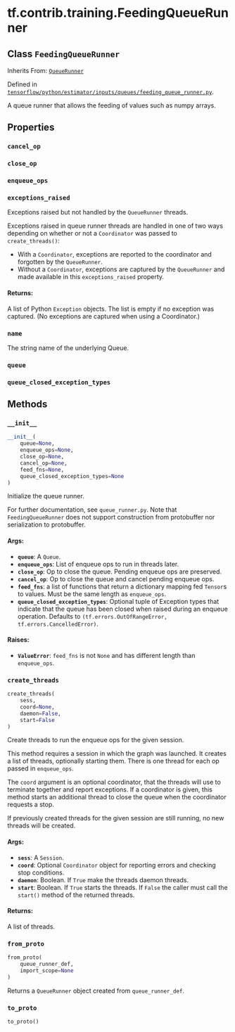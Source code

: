 <div itemscope itemtype="http://developers.google.com/ReferenceObject">
<meta itemprop="name" content="tf.contrib.training.FeedingQueueRunner" />
<meta itemprop="property" content="cancel_op"/>
<meta itemprop="property" content="close_op"/>
<meta itemprop="property" content="enqueue_ops"/>
<meta itemprop="property" content="exceptions_raised"/>
<meta itemprop="property" content="name"/>
<meta itemprop="property" content="queue"/>
<meta itemprop="property" content="queue_closed_exception_types"/>
<meta itemprop="property" content="__init__"/>
<meta itemprop="property" content="create_threads"/>
<meta itemprop="property" content="from_proto"/>
<meta itemprop="property" content="to_proto"/>
</div>

# tf.contrib.training.FeedingQueueRunner

## Class `FeedingQueueRunner`

Inherits From: [`QueueRunner`](../../../tf/train/QueueRunner.md)



Defined in [`tensorflow/python/estimator/inputs/queues/feeding_queue_runner.py`](https://www.tensorflow.org/code/tensorflow/python/estimator/inputs/queues/feeding_queue_runner.py).

A queue runner that allows the feeding of values such as numpy arrays.

## Properties

<h3 id="cancel_op"><code>cancel_op</code></h3>



<h3 id="close_op"><code>close_op</code></h3>



<h3 id="enqueue_ops"><code>enqueue_ops</code></h3>



<h3 id="exceptions_raised"><code>exceptions_raised</code></h3>

Exceptions raised but not handled by the `QueueRunner` threads.

Exceptions raised in queue runner threads are handled in one of two ways
depending on whether or not a `Coordinator` was passed to
`create_threads()`:

* With a `Coordinator`, exceptions are reported to the coordinator and
  forgotten by the `QueueRunner`.
* Without a `Coordinator`, exceptions are captured by the `QueueRunner` and
  made available in this `exceptions_raised` property.

#### Returns:

A list of Python `Exception` objects.  The list is empty if no exception
was captured.  (No exceptions are captured when using a Coordinator.)

<h3 id="name"><code>name</code></h3>

The string name of the underlying Queue.

<h3 id="queue"><code>queue</code></h3>



<h3 id="queue_closed_exception_types"><code>queue_closed_exception_types</code></h3>





## Methods

<h3 id="__init__"><code>__init__</code></h3>

``` python
__init__(
    queue=None,
    enqueue_ops=None,
    close_op=None,
    cancel_op=None,
    feed_fns=None,
    queue_closed_exception_types=None
)
```

Initialize the queue runner.

For further documentation, see `queue_runner.py`. Note that
`FeedingQueueRunner` does not support construction from protobuffer nor
serialization to protobuffer.

#### Args:

* <b>`queue`</b>: A `Queue`.
* <b>`enqueue_ops`</b>: List of enqueue ops to run in threads later.
* <b>`close_op`</b>: Op to close the queue. Pending enqueue ops are preserved.
* <b>`cancel_op`</b>: Op to close the queue and cancel pending enqueue ops.
* <b>`feed_fns`</b>: a list of functions that return a dictionary mapping fed
    `Tensor`s to values. Must be the same length as `enqueue_ops`.
* <b>`queue_closed_exception_types`</b>: Optional tuple of Exception types that
    indicate that the queue has been closed when raised during an enqueue
    operation.  Defaults to
    `(tf.errors.OutOfRangeError, tf.errors.CancelledError)`.


#### Raises:

* <b>`ValueError`</b>: `feed_fns` is not `None` and has different length than
    `enqueue_ops`.

<h3 id="create_threads"><code>create_threads</code></h3>

``` python
create_threads(
    sess,
    coord=None,
    daemon=False,
    start=False
)
```

Create threads to run the enqueue ops for the given session.

This method requires a session in which the graph was launched.  It creates
a list of threads, optionally starting them.  There is one thread for each
op passed in `enqueue_ops`.

The `coord` argument is an optional coordinator, that the threads will use
to terminate together and report exceptions.  If a coordinator is given,
this method starts an additional thread to close the queue when the
coordinator requests a stop.

If previously created threads for the given session are still running, no
new threads will be created.

#### Args:

* <b>`sess`</b>: A `Session`.
* <b>`coord`</b>: Optional `Coordinator` object for reporting errors and checking
    stop conditions.
* <b>`daemon`</b>: Boolean.  If `True` make the threads daemon threads.
* <b>`start`</b>: Boolean.  If `True` starts the threads.  If `False` the
    caller must call the `start()` method of the returned threads.


#### Returns:

A list of threads.

<h3 id="from_proto"><code>from_proto</code></h3>

``` python
from_proto(
    queue_runner_def,
    import_scope=None
)
```

Returns a `QueueRunner` object created from `queue_runner_def`.

<h3 id="to_proto"><code>to_proto</code></h3>

``` python
to_proto()
```






